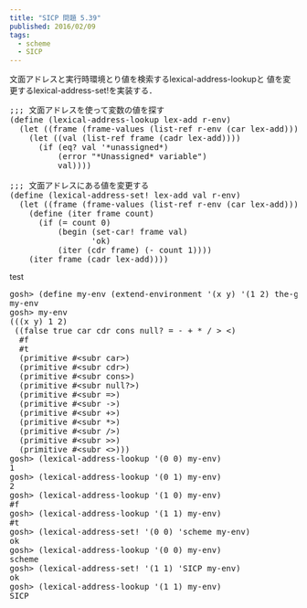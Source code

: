 ```yaml
---
title: "SICP 問題 5.39"
published: 2016/02/09
tags:
  - scheme
  - SICP
---
```


<p>文面アドレスと実行時環境とり値を検索するlexical-address-lookupと
値を変更するlexical-address-set!を実装する．</p>

<pre class="code lang-scheme" data-lang="scheme" data-unlink><span class="synComment">;;; 文面アドレスを使って変数の値を探す</span>
<span class="synSpecial">(</span><span class="synStatement">define</span> <span class="synSpecial">(</span>lexical-address-lookup lex-add r-env<span class="synSpecial">)</span>
  <span class="synSpecial">(</span><span class="synStatement">let</span> <span class="synSpecial">((</span>frame <span class="synSpecial">(</span>frame-values <span class="synSpecial">(</span><span class="synIdentifier">list-ref</span> r-env <span class="synSpecial">(</span><span class="synIdentifier">car</span> lex-add<span class="synSpecial">)))))</span>
    <span class="synSpecial">(</span><span class="synStatement">let</span> <span class="synSpecial">((</span>val <span class="synSpecial">(</span><span class="synIdentifier">list-ref</span> frame <span class="synSpecial">(</span><span class="synIdentifier">cadr</span> lex-add<span class="synSpecial">))))</span>
      <span class="synSpecial">(</span><span class="synStatement">if</span> <span class="synSpecial">(</span><span class="synIdentifier">eq?</span> val <span class="synSpecial">'</span><span class="synConstant">*unassigned*</span><span class="synSpecial">)</span>
          <span class="synSpecial">(</span>error <span class="synConstant">&quot;*Unassigned* variable&quot;</span><span class="synSpecial">)</span>
          val<span class="synSpecial">))))</span>

<span class="synComment">;;; 文面アドレスにある値を変更する</span>
<span class="synSpecial">(</span><span class="synStatement">define</span> <span class="synSpecial">(</span>lexical-address-set! lex-add val r-env<span class="synSpecial">)</span>
  <span class="synSpecial">(</span><span class="synStatement">let</span> <span class="synSpecial">((</span>frame <span class="synSpecial">(</span>frame-values <span class="synSpecial">(</span><span class="synIdentifier">list-ref</span> r-env <span class="synSpecial">(</span><span class="synIdentifier">car</span> lex-add<span class="synSpecial">)))))</span>
    <span class="synSpecial">(</span><span class="synStatement">define</span> <span class="synSpecial">(</span>iter frame count<span class="synSpecial">)</span>
      <span class="synSpecial">(</span><span class="synStatement">if</span> <span class="synSpecial">(</span><span class="synIdentifier">=</span> count <span class="synConstant">0</span><span class="synSpecial">)</span>
          <span class="synSpecial">(</span><span class="synStatement">begin</span> <span class="synSpecial">(</span><span class="synIdentifier">set-car!</span> frame val<span class="synSpecial">)</span>
                 <span class="synSpecial">'</span>ok<span class="synSpecial">)</span>
          <span class="synSpecial">(</span>iter <span class="synSpecial">(</span><span class="synIdentifier">cdr</span> frame<span class="synSpecial">)</span> <span class="synSpecial">(</span><span class="synIdentifier">-</span> count <span class="synConstant">1</span><span class="synSpecial">))))</span>
    <span class="synSpecial">(</span>iter frame <span class="synSpecial">(</span><span class="synIdentifier">cadr</span> lex-add<span class="synSpecial">))))</span>
</pre>


<p>test</p>

<pre class="code lang-scheme" data-lang="scheme" data-unlink>gosh&gt; <span class="synSpecial">(</span><span class="synStatement">define</span> my-env <span class="synSpecial">(</span>extend-environment <span class="synSpecial">'(</span>x y<span class="synSpecial">)</span> <span class="synSpecial">'(</span><span class="synConstant">1</span> <span class="synConstant">2</span><span class="synSpecial">)</span> the-global-environment<span class="synSpecial">))</span>
my-env
gosh&gt; my-env
<span class="synSpecial">(((</span>x y<span class="synSpecial">)</span> <span class="synConstant">1</span> <span class="synConstant">2</span><span class="synSpecial">)</span>
 <span class="synSpecial">((</span>false true <span class="synIdentifier">car</span> <span class="synIdentifier">cdr</span> <span class="synIdentifier">cons</span> <span class="synIdentifier">null?</span> <span class="synIdentifier">=</span> <span class="synIdentifier">-</span> <span class="synIdentifier">+</span> <span class="synIdentifier">*</span> <span class="synIdentifier">/</span> <span class="synIdentifier">&gt;</span> <span class="synIdentifier">&lt;</span><span class="synSpecial">)</span>
  <span class="synConstant">#f</span>
  <span class="synConstant">#t</span>
  <span class="synSpecial">(</span>primitive <span class="synError">#&lt;subr</span> car&gt;<span class="synSpecial">)</span>
  <span class="synSpecial">(</span>primitive <span class="synError">#&lt;subr</span> cdr&gt;<span class="synSpecial">)</span>
  <span class="synSpecial">(</span>primitive <span class="synError">#&lt;subr</span> cons&gt;<span class="synSpecial">)</span>
  <span class="synSpecial">(</span>primitive <span class="synError">#&lt;subr</span> null?&gt;<span class="synSpecial">)</span>
  <span class="synSpecial">(</span>primitive <span class="synError">#&lt;subr</span> <span class="synStatement">=&gt;</span><span class="synSpecial">)</span>
  <span class="synSpecial">(</span>primitive <span class="synError">#&lt;subr</span> <span class="synError">-&gt;</span><span class="synSpecial">)</span>
  <span class="synSpecial">(</span>primitive <span class="synError">#&lt;subr</span> <span class="synError">+&gt;</span><span class="synSpecial">)</span>
  <span class="synSpecial">(</span>primitive <span class="synError">#&lt;subr</span> *&gt;<span class="synSpecial">)</span>
  <span class="synSpecial">(</span>primitive <span class="synError">#&lt;subr</span> /&gt;<span class="synSpecial">)</span>
  <span class="synSpecial">(</span>primitive <span class="synError">#&lt;subr</span> &gt;&gt;<span class="synSpecial">)</span>
  <span class="synSpecial">(</span>primitive <span class="synError">#&lt;subr</span> <span class="synConstant">&lt;&gt;</span><span class="synSpecial">)))</span>
gosh&gt; <span class="synSpecial">(</span>lexical-address-lookup <span class="synSpecial">'(</span><span class="synConstant">0</span> <span class="synConstant">0</span><span class="synSpecial">)</span> my-env<span class="synSpecial">)</span>
<span class="synConstant">1</span>
gosh&gt; <span class="synSpecial">(</span>lexical-address-lookup <span class="synSpecial">'(</span><span class="synConstant">0</span> <span class="synConstant">1</span><span class="synSpecial">)</span> my-env<span class="synSpecial">)</span>
<span class="synConstant">2</span>
gosh&gt; <span class="synSpecial">(</span>lexical-address-lookup <span class="synSpecial">'(</span><span class="synConstant">1</span> <span class="synConstant">0</span><span class="synSpecial">)</span> my-env<span class="synSpecial">)</span>
<span class="synConstant">#f</span>
gosh&gt; <span class="synSpecial">(</span>lexical-address-lookup <span class="synSpecial">'(</span><span class="synConstant">1</span> <span class="synConstant">1</span><span class="synSpecial">)</span> my-env<span class="synSpecial">)</span>
<span class="synConstant">#t</span>
gosh&gt; <span class="synSpecial">(</span>lexical-address-set! <span class="synSpecial">'(</span><span class="synConstant">0</span> <span class="synConstant">0</span><span class="synSpecial">)</span> <span class="synSpecial">'</span>scheme my-env<span class="synSpecial">)</span>
ok
gosh&gt; <span class="synSpecial">(</span>lexical-address-lookup <span class="synSpecial">'(</span><span class="synConstant">0</span> <span class="synConstant">0</span><span class="synSpecial">)</span> my-env<span class="synSpecial">)</span>
scheme
gosh&gt; <span class="synSpecial">(</span>lexical-address-set! <span class="synSpecial">'(</span><span class="synConstant">1</span> <span class="synConstant">1</span><span class="synSpecial">)</span> <span class="synSpecial">'</span>SICP my-env<span class="synSpecial">)</span>
ok
gosh&gt; <span class="synSpecial">(</span>lexical-address-lookup <span class="synSpecial">'(</span><span class="synConstant">1</span> <span class="synConstant">1</span><span class="synSpecial">)</span> my-env<span class="synSpecial">)</span>
SICP
</pre>



